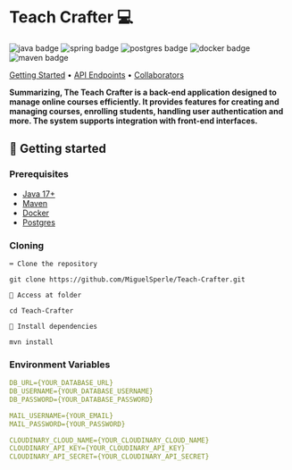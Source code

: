 <h1 style="font-weight: bold;">Teach Crafter 💻</h1>

<p>
    <img src="https://img.shields.io/badge/java-%23ED8B00.svg?style=for-the-badge&logo=openjdk&logoColor=white" alt="java badge"/>
    <img src="https://img.shields.io/badge/spring-%236DB33F.svg?style=for-the-badge&logo=spring&logoColor=white" alt="spring badge"/>
    <img src="https://img.shields.io/badge/postgres-%23316192.svg?style=for-the-badge&logo=postgresql&logoColor=white" alt="postgres badge"/>
    <img src="https://img.shields.io/badge/docker-%230db7ed.svg?style=for-the-badge&logo=docker&logoColor=white" alt="docker badge"/>
    <img src="https://img.shields.io/badge/Apache%20Maven-C71A36?style=for-the-badge&logo=Apache%20Maven&logoColor=white" alt="maven badge"/>
</p>

<p>
    <a href="#started">Getting Started</a> • 
    <a href="#routes">API Endpoints</a> •
    <a href="#colab">Collaborators</a>
</p>

<p>
    <b>
        Summarizing, The Teach Crafter is a back-end application designed to manage online courses efficiently.
        It provides features for creating and managing courses, enrolling students, handling user authentication and more.
        The system supports integration with front-end interfaces.
    </b>
</p>

<h2 id="started">🚀 Getting started</h2>

<h3>Prerequisites</h3>

- [Java 17+](https://www.oracle.com/br/java/technologies/downloads/)
- [Maven](https://maven.apache.org/download.cgi)
- [Docker](https://docs.docker.com/)
- [Postgres](https://hub.docker.com/_/postgres)

<h3>Cloning</h3>

```⌨ Clone the repository```

```
git clone https://github.com/MiguelSperle/Teach-Crafter.git
```

```📂 Access at folder```

```
cd Teach-Crafter
```

```📡 Install dependencies```

```
mvn install
```

<h3>Environment Variables</h3>

```yaml
DB_URL={YOUR_DATABASE_URL}
DB_USERNAME={YOUR_DATABASE_USERNAME}
DB_PASSWORD={YOUR_DATABASE_PASSWORD}

MAIL_USERNAME={YOUR_EMAIL}
MAIL_PASSWORD={YOUR_PASSWORD}

CLOUDINARY_CLOUD_NAME={YOUR_CLOUDINARY_CLOUD_NAME}
CLOUDINARY_API_KEY={YOUR_CLOUDINARY_API_KEY}
CLOUDINARY_API_SECRET={YOUR_CLOUDINARY_API_SECRET}
```
